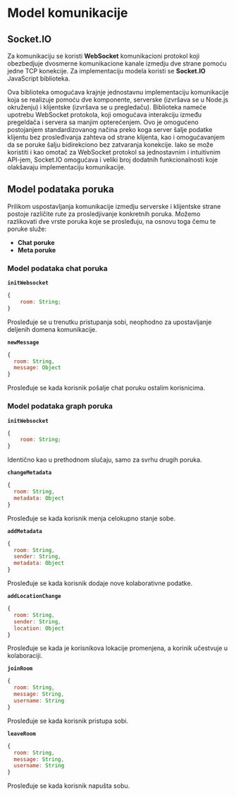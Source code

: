 # Model komunikacije

## Socket.IO

Za komunikaciju se koristi **WebSocket** komunikacioni protokol koji obezbedjuje dvosmerne komunikacione kanale izmedju dve strane pomoću jedne TCP konekcije. Za implementaciju modela koristi se **Socket.IO** JavaScript biblioteka.

Ova biblioteka omogućava krajnje jednostavnu implementaciju komunikacije koja se realizuje pomoću dve komponente, serverske (izvršava se u Node.js okruženju) i klijentske (izvršava se u pregledaču). Biblioteka nameće upotrebu WebSocket protokola, koji omogućava interakciju između pregeldača i servera sa manjim opterećenjem. Ovo je omogućeno postojanjem standardizovanog načina preko koga server šalje podatke klijentu bez prosleđivanja zahteva od strane klijenta, kao i omogućavanjem da se poruke šalju bidirekciono bez zatvaranja konekcije. Iako se može koristiti i kao omotač za WebSocket protokol sa jednostavnim i intuitivnim API-jem, Socket.IO omogućava i veliki broj dodatnih funkcionalnosti koje olakšavaju implementaciju komunikacije.

## Model podataka poruka

Prilikom uspostavljanja komunikacije izmedju serverske i klijentske strane postoje različite rute za prosledjivanje konkretnih poruka.
Možemo razlikovati dve vrste poruka koje se prosleđuju, na osnovu toga čemu te poruke služe:

-   **Chat poruke**
-   **Meta poruke**

### Model podataka chat poruka

**`initWebsocket`**

```javascript
{
	room: String;
}
```

Prosleđuje se u trenutku pristupanja sobi, neophodno za upostavljanje deljenih domena komunikacije.

**`newMessage`**

```javascript
{
  room: String,
  message: Object
}
```

Prosleđuje se kada korisnik pošalje chat poruku ostalim korisnicima.

### Model podataka graph poruka

**`initWebsocket`**

```javascript
{
	room: String;
}
```

Identično kao u prethodnom slučaju, samo za svrhu drugih poruka.

**`changeMetadata`**

```javascript
{
  room: String,
  metadata: Object
}
```

Prosleđuje se kada korisnik menja celokupno stanje sobe.

**`addMetadata`**

```javascript
{
  room: String,
  sender: String,
  metadata: Object
}
```

Prosleđuje se kada korisnik dodaje nove kolaborativne podatke.

**`addLocationChange`**

```javascript
{
  room: String,
  sender: String,
  location: Object
}
```

Prosleđuje se kada je korisnikova lokacije promenjena, a korinik učestvuje u kolaboraciji.

**`joinRoom`**

```javascript
{
  room: String,
  message: String,
  username: String
}
```

Prosleđuje se kada korisnik pristupa sobi.

**`leaveRoom`**

```javascript
{
  room: String,
  message: String,
  username: String
}
```

Prosleđuje se kada korisnik napušta sobu.
